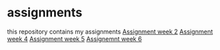 # assignments
this repository contains my assignments 
[Assignment week 2](https://github.com/tsekou/assignments/blob/master/Assignment_week_2%2Bstacy%2B%2526%2Btitch.ipynb)
[Assignment week 4](https://github.com/tsekou/assignments/blob/master/Assignment_week_4%20(1).ipynb)
[Assignment week 5](https://github.com/tsekou/assignments/blob/master/Assignment_week_5%20(1).ipynb)
[Assignemnt week 6](https://github.com/tsekou/assignments/blob/master/assignment4%20(1).ipynb)
